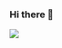 ### Hi there 👋

<img src="https://img.shields.io/badge/Gmail-D14836?style=for-the-badge&logo=gmail&logoColor=white">
<!--
**AbdullahAhmadAAK/AbdullahAhmadAAK** is a ✨ _special_ ✨ repository because its `README.md` (this file) appears on your GitHub profile.

Here are some ideas to get you started:

- 🔭 I’m currently working on ...
- 🌱 I’m currently learning ...
- 👯 I’m looking to collaborate on ...
- 🤔 I’m looking for help with ...
- 💬 Ask me about ...
- 📫 How to reach me: ...
- 😄 Pronouns: ...
- ⚡ Fun fact: ...
-->
